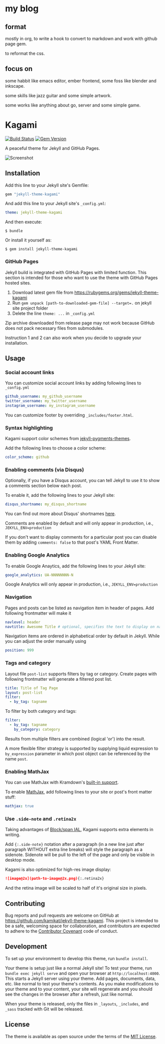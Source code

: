 # my blog

## format

mostly in org, to write a hook to convert to markdown and work with github page gem.

to reformat the css.

## focus on

some habbit like emacs editor, ember frontend, some foss like blender and inkscape.

some skills like jazz guitar and some simple artwork.

some works like anything about go, server and some simple game.

# Kagami

[![Build Status](https://travis-ci.org/kamikat/jekyll-theme-kagami.svg?branch=master)](https://travis-ci.org/kamikat/jekyll-theme-kagami)
[![Gem Version](https://badge.fury.io/rb/jekyll-theme-kagami.svg)](https://badge.fury.io/rb/jekyll-theme-kagami)

A peaceful theme for Jekyll and GitHub Pages.

![Screenshot](https://s2.banana.moe/docs/kagami-preview@2x.png)

## Installation

Add this line to your Jekyll site's Gemfile:

```ruby
gem "jekyll-theme-kagami"
```

And add this line to your Jekyll site's `_config.yml`:

```yaml
theme: jekyll-theme-kagami
```

And then execute:

    $ bundle

Or install it yourself as:

    $ gem install jekyll-theme-kagami

### GitHub Pages

Jekyll build is integrated with GitHub Pages with limited function. This section is intended for those who
want to use the theme with GitHub Pages hosted sites.

1. Download latest gem file from https://rubygems.org/gems/jekyll-theme-kagami
2. Run `gem unpack [path-to-downloaded-gem-file] --target=.` on jekyll site project folder
3. Delete the line `theme: ...` in `_config.yml`

Zip archive downloaded from release page may not work because GitHub does not pack necessary files from submodules.

Instruction 1 and 2 can also work when you decide to upgrade your installation.

## Usage

### Social account links

You can customize social account links by adding following lines to `_config.yml`

```yaml
github_username: my_github_username
twitter_username: my_twitter_username
instagram_username: my_instagram_username
```

You can customize footer by overriding `_includes/footer.html`.

### Syntax highlighting

Kagami support color schemes from [jekyll-pygments-themes](https://github.com/jwarby/jekyll-pygments-themes).

Add the following lines to choose a color scheme:

```yaml
color_scheme: github
```

### Enabling comments (via Disqus)

Optionally, if you have a Disqus account, you can tell Jekyll to use it to show a comments section below each post.

To enable it, add the following lines to your Jekyll site:

```yaml
disqus_shortname: my_disqus_shortname
```

You can find out more about Disqus' shortnames [here](https://help.disqus.com/customer/portal/articles/466208).

Comments are enabled by default and will only appear in production, i.e., `JEKYLL_ENV=production`

If you don't want to display comments for a particular post you can disable them by adding `comments: false` to that post's YAML Front Matter.

### Enabling Google Analytics

To enable Google Anaytics, add the following lines to your Jekyll site:

```yaml
google_analytics: UA-NNNNNNNN-N
```

Google Analytics will only appear in production, i.e., `JEKYLL_ENV=production`

### Navigation

Pages and posts can be listed as navigation item in header of pages. Add following frontmatter will make it

```yaml
navlevel: header
navtitle: Awesome Title # optional, specifies the text to display on navigation item
```

Navigation items are ordered in alphabetical order by default in Jekyll. While you can adjust the order manually using

```yaml
position: 999
```

### Tags and category

Layout file `post-list` supports filters by tag or category. Create pages with following frontmatter will generate a filtered post list.

```yaml
title: Title of Tag Page
layout: post-list
filter:
  - by_tag: tagname
```

To filter by both category and tags:

```yaml
filter:
  - by_tag: tagname
    by_category: category
```

Results from multiple filters are combined (logical 'or') into the result.

A more flexible filter strategy is supported by supplying liquid expression to `by_expression` parameter in which post object can be referenced by the name `post`.

### Enabling MathJax

You can use MathJax with Kramdown's [built-in support](https://kramdown.gettalong.org/syntax.html#math-blocks).

To enable [MathJax](https://www.mathjax.org/), add following lines to your site
or post's front matter stuff:

```yaml
mathjax: true
```

### Use `.side-note` and `.retina2x`

Taking advantages of [Block/span IAL](https://kramdown.gettalong.org/syntax.html#block-ials),
Kagami supports extra elements in writing.

Add `{:.side-note}` notation after a paragraph (in a new line just after paragraph WITHOUT extra line breaks)
will style the paragraph as a sidenote. Sidenote will be pull to the left of
the page and only be visible in desktop mode.

Kagami is also optimized for high-res image display:

```markdown
![image@2x](path-to-image@2x.png){:.retina2x}
```

And the retina image will be scaled to half of it's original size in pixels.

## Contributing

Bug reports and pull requests are welcome on GitHub at <https://github.com/kamikat/jekyll-theme-kagami>. This project is intended to be a safe, welcoming space for collaboration, and contributors are expected to adhere to the [Contributor Covenant](http://contributor-covenant.org) code of conduct.

## Development

To set up your environment to develop this theme, run `bundle install`.

Your theme is setup just like a normal Jekyll site! To test your theme, run `bundle exec jekyll serve` and open your browser at `http://localhost:4000`. This starts a Jekyll server using your theme. Add pages, documents, data, etc. like normal to test your theme's contents. As you make modifications to your theme and to your content, your site will regenerate and you should see the changes in the browser after a refresh, just like normal.

When your theme is released, only the files in `_layouts`, `_includes`, and `_sass` tracked with Git will be released.

## License

The theme is available as open source under the terms of the [MIT License](http://opensource.org/licenses/MIT).

